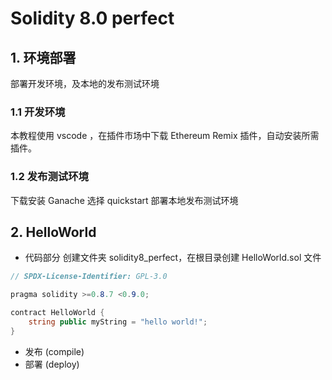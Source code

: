 # Solidity 8.0 perfect

## 1. 环境部署
部署开发环境，及本地的发布测试环境
### 1.1 开发环境
本教程使用 vscode ，在插件市场中下载 Ethereum Remix 插件，自动安装所需插件。
### 1.2 发布测试环境
下载安装 Ganache 选择 quickstart 部署本地发布测试环境

## 2. HelloWorld
- 代码部分
创建文件夹 solidity8_perfect，在根目录创建 HelloWorld.sol 文件
``` csharp
// SPDX-License-Identifier: GPL-3.0

pragma solidity >=0.8.7 <0.9.0;

contract HelloWorld {
    string public myString = "hello world!";
}
```
- 发布 (compile)
- 部署 (deploy)
